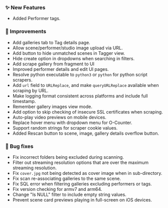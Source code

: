 ### ✨ New Features
* Added Performer tags.

### 🎨 Improvements
* Add galleries tab to Tag details page.
* Allow scene/performer/studio image upload via URL.
* Add button to hide unmatched scenes in Tagger view.
* Hide create option in dropdowns when searching in filters.
* Add scrape gallery from fragment to UI
* Improved performer details and edit UI pages.
* Resolve python executable to `python3` or `python` for python script scrapers.
* Add `url` field to `URLReplace`, and make `queryURLReplace` available when scraping by URL.
* Make logging format consistent across platforms and include full timestamp.
* Remember gallery images view mode.
* Add option to skip checking of insecure SSL certificates when scraping.
* Auto-play video previews on mobile devices.
* Replace hover menu with dropdown menu for O-Counter.
* Support random strings for scraper cookie values.
* Added Rescan button to scene, image, gallery details overflow button.

### 🐛 Bug fixes
* Fix incorrect folders being excluded during scanning.
* Filter out streaming resolution options that are over the maximum streaming resolution.
* Fix `cover.jpg` not being detected as cover image when in sub-directory.
* Fix scan re-associating galleries to the same scene.
* Fix SQL error when filtering galleries excluding performers or tags.
* Fix version checking for armv7 and arm64.
* Change "Is NULL" filter to include empty string values.
* Prevent scene card previews playing in full-screen on iOS devices.

